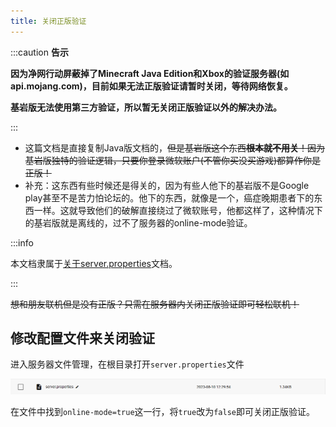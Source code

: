 ```yaml
---
title: 关闭正版验证
---
```


:::caution **告示**

**因为净网行动屏蔽掉了Minecraft Java Edition和Xbox的验证服务器(如api.mojang.com)，目前如果无法正版验证请暂时关闭，等待网络恢复。**

**基岩版无法使用第三方验证，所以暂无关闭正版验证以外的解决办法。**

:::

+ 这篇文档是直接复制Java版文档的，~~但是基岩版这个东西**根本就不用关**！因为基岩版独特的验证逻辑，只要你登录微软账户(不管你买没买游戏)都算作你是正版！~~
+ 补充：这东西有些时候还是得关的，因为有些人他下的基岩版不是Google play甚至不是苦力怕论坛的。他下的东西，就像是一个，癌症晚期患者下的东西一样。这就导致他们的破解直接绕过了微软账号，他都这样了，这种情况下的基岩版就是离线的，过不了服务器的online-mode验证。

<!--我觉得不是。因为为什么你知道吗，因为有时候群里的2b下的基岩版不是Google play甚至不是苦力怕论坛的，他下的东西，就像是一个，癌症晚期患者下的东西一样。这就导致他们的破解直接绕过了微软账号，他都这样了，这种情况下的基岩版就是离线的，过不了服务器的online-mode验证，你为什么不把我缺的这个正版验证说明给补上呢-->

:::info

本文档隶属于[关于server.properties](../10-server-properties.md)文档。

:::

~~想和朋友联机但是没有正版？只需在服务器内关闭正版验证即可轻松联机！~~

## 修改配置文件来关闭验证

进入服务器文件管理，在根目录打开`server.properties`文件

![如果简幻欢服务器进不去，那就是能干辉打胶打到服务器主板上了，静等一段时间即可恢复](.../../../../../static/img/pages/serverproperties.png)

在文件中找到`online-mode=true`这一行，将`true`改为`false`即可关闭正版验证。

